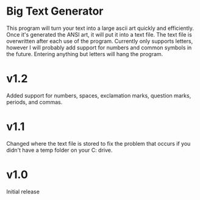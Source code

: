# Big Text Generator
This program will turn your text into a large ascii art quickly and efficiently.
Once it's generated the ANSI art, it will put it into a text file.
The text file is overwritten after each use of the program.
Currently only supports letters, however I will probably add support for numbers and common symbols in the future.
Entering anything but letters will hang the program.

# v1.2
Added support for numbers, spaces, exclamation marks, question marks, periods, and commas.

# v1.1
Changed where the text file is stored to fix the problem that occurs if you didn't have a temp folder on your C: drive.

# v1.0
Initial release

